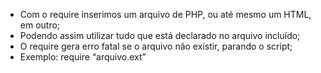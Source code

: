 * Com o require inserimos um arquivo de PHP, ou até mesmo um HTML, em outro; 
* Podendo assim utilizar tudo que está declarado no arquivo incluído; 
* O require gera erro fatal se o arquivo não existir, parando o script; 
* Exemplo: require “arquivo.ext”